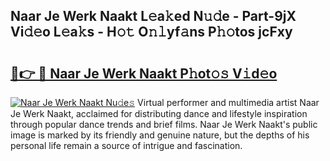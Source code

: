 ## Naar Je Werk Naakt L𝚎a𝚔ed N𝚞𝚍e - Part-9jX Vi𝚍𝚎o L𝚎a𝚔s - H𝚘𝚝 O𝚗𝚕yf𝚊ns P𝚑𝚘tos jcFxy

# <h2><a href="http://kf18g0.oniu.top/?m=Naar+Je+Werk+Naakt">🔗👉 🔴 Naar Je Werk Naakt P𝚑ot𝚘𝚜 V𝚒d𝚎o</a></h2>

[![Naar Je Werk Naakt Nu𝚍e𝚜](https://i.imgur.com/0qMVB7G.gif)](http://kf18g0.oniu.top/?m=Naar+Je+Werk+Naakt)
Virtual performer and multimedia artist Naar Je Werk Naakt, acclaimed for distributing dance and lifestyle inspiration through popular dance trends and brief films. Naar Je Werk Naakt's public image is marked by its friendly and genuine nature, but the depths of his personal life remain a source of intrigue and fascination.  
